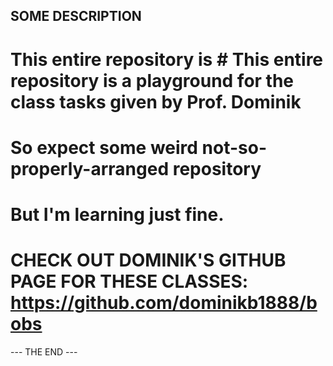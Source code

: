 ## SOME DESCRIPTION ##


# This entire repository is # This entire repository is a playground for the class tasks given by Prof. Dominik

# So expect some weird not-so-properly-arranged repository
# But I'm learning just fine.


# CHECK OUT DOMINIK'S GITHUB PAGE FOR THESE CLASSES: https://github.com/dominikb1888/bobs



--- THE END ---
